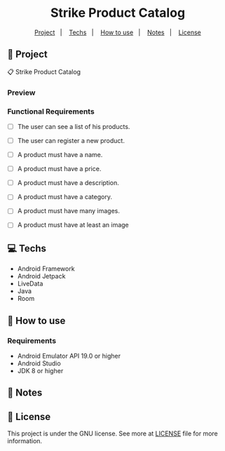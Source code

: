 <h1 align="center">
  Strike Product Catalog
</h1>

<p align="center">
  <a href="#rocket-projeto">Project</a>&nbsp;&nbsp;&nbsp;|&nbsp;&nbsp;&nbsp;
  <a href="#computer-tecnologias">Techs</a>&nbsp;&nbsp;&nbsp;|&nbsp;&nbsp;&nbsp;
  <a href="#thinking-como-utilizar">How to use</a>&nbsp;&nbsp;&nbsp;|&nbsp;&nbsp;&nbsp;
  <a href="#notebook-notas">Notes</a>&nbsp;&nbsp;&nbsp;|&nbsp;&nbsp;&nbsp;
  <a href="#memo-licença">License</a>
</p>

## :rocket: Project

:clipboard: Strike Product Catalog

### Preview


### Functional Requirements

- [ ] The user can see a list of his products.

- [ ] The user can register a new product.

- [ ] A product must have a name.

- [ ] A product must have a price.

- [ ] A product must have a description.

- [ ] A product must have a category.

- [ ] A product must have many images.

- [ ] A product must have at least an image

## :computer: Techs

- Android Framework
- Android Jetpack
- LiveData
- Java
- Room

## :thinking: How to use

### Requirements

- Android Emulator API 19.0 or higher
- Android Studio
- JDK 8 or higher

## :notebook: Notes

## :memo: License

This project is under the GNU license. See more at [LICENSE](LICENSE) file for more information.
